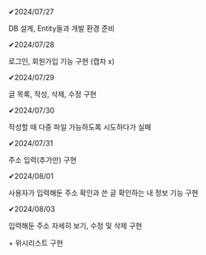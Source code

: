 ✔2024/07/27

DB 설계, Entity들과 개발 환경 준비

✔2024/07/28

로그인, 회원가입 기능 구현 (캡차 x)

✔2024/07/29

글 목록, 작성, 삭제, 수정 구현

✔2024/07/30

작성할 때 다중 파일 가능하도록 시도하다가 실패

✔2024/07/31

주소 입력(추가만) 구현

✔2024/08/01

사용자가 입력해둔 주소 확인과 쓴 글 확인하는 내 정보 기능 구현

✔2024/08/03

입력해둔 주소 자세히 보기, 수정 및 삭제 구현

\+ 위시리스트 구현
